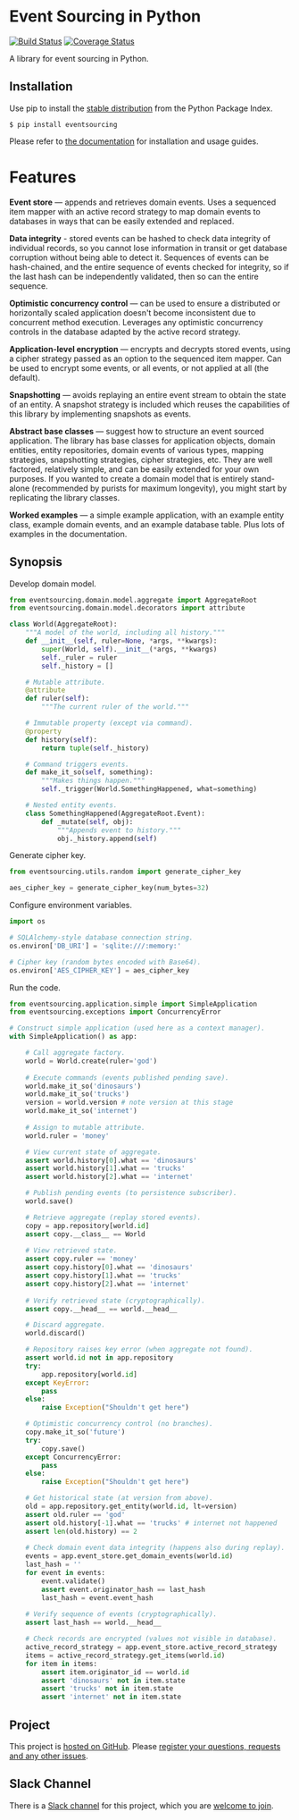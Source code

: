 # Event Sourcing in Python

[![Build Status](https://secure.travis-ci.org/johnbywater/eventsourcing.png)](https://travis-ci.org/johnbywater/eventsourcing)
[![Coverage Status](https://coveralls.io/repos/github/johnbywater/eventsourcing/badge.svg)](https://coveralls.io/github/johnbywater/eventsourcing)

A library for event sourcing in Python.

## Installation

Use pip to install the [stable distribution](https://pypi.python.org/pypi/eventsourcing) from
the Python Package Index.

    $ pip install eventsourcing

Please refer to [the documentation](http://eventsourcing.readthedocs.io/) for installation and usage guides.

# Features

**Event store** — appends and retrieves domain events. Uses a
sequenced item mapper with an active record strategy to map domain events
to databases in ways that can be easily extended and replaced.

**Data integrity** - stored events can be hashed to check data integrity of individual
records, so you cannot lose information in transit or get database corruption without
being able to detect it. Sequences of events can be hash-chained, and the entire sequence
of events checked for integrity, so if the last hash can be independently validated, then
so can the entire sequence.

**Optimistic concurrency control** — can be used to ensure a distributed or
horizontally scaled application doesn't become inconsistent due to concurrent
method execution. Leverages any optimistic concurrency controls in the database
adapted by the active record strategy.

**Application-level encryption** — encrypts and decrypts stored events, using a cipher
strategy passed as an option to the sequenced item mapper. Can be used to encrypt some
events, or all events, or not applied at all (the default).

**Snapshotting** — avoids replaying an entire event stream to
obtain the state of an entity. A snapshot strategy is included which reuses
the capabilities of this library by implementing snapshots as events.

**Abstract base classes** — suggest how to structure an event sourced application.
The library has base classes for application objects, domain entities, entity repositories,
domain events of various types, mapping strategies, snapshotting strategies, cipher strategies,
etc. They are well factored, relatively simple, and can be easily extended for your own
purposes. If you wanted to create a domain model that is entirely stand-alone (recommended by
purists for maximum longevity), you might start by replicating the library classes.

**Worked examples** — a simple example application, with an example entity class,
example domain events, and an example database table. Plus lots of examples in the documentation. 


## Synopsis

Develop domain model.

```python
from eventsourcing.domain.model.aggregate import AggregateRoot
from eventsourcing.domain.model.decorators import attribute

class World(AggregateRoot):
    """A model of the world, including all history."""
    def __init__(self, ruler=None, *args, **kwargs):
        super(World, self).__init__(*args, **kwargs)
        self._ruler = ruler
        self._history = []

    # Mutable attribute.
    @attribute
    def ruler(self):
        """The current ruler of the world."""

    # Immutable property (except via command).
    @property
    def history(self):
        return tuple(self._history)

    # Command triggers events.
    def make_it_so(self, something):
        """Makes things happen."""
        self._trigger(World.SomethingHappened, what=something)

    # Nested entity events.
    class SomethingHappened(AggregateRoot.Event):
        def _mutate(self, obj):
            """Appends event to history."""
            obj._history.append(self)
```

Generate cipher key.

```python
from eventsourcing.utils.random import generate_cipher_key

aes_cipher_key = generate_cipher_key(num_bytes=32)
```

Configure environment variables.

```python
import os

# SQLAlchemy-style database connection string. 
os.environ['DB_URI'] = 'sqlite:///:memory:'

# Cipher key (random bytes encoded with Base64).
os.environ['AES_CIPHER_KEY'] = aes_cipher_key
```

Run the code.

```python
from eventsourcing.application.simple import SimpleApplication
from eventsourcing.exceptions import ConcurrencyError

# Construct simple application (used here as a context manager).
with SimpleApplication() as app:

    # Call aggregate factory.
    world = World.create(ruler='god')
    
    # Execute commands (events published pending save).
    world.make_it_so('dinosaurs')
    world.make_it_so('trucks')
    version = world.version # note version at this stage
    world.make_it_so('internet')
    
    # Assign to mutable attribute.
    world.ruler = 'money'

    # View current state of aggregate.
    assert world.history[0].what == 'dinosaurs'
    assert world.history[1].what == 'trucks'
    assert world.history[2].what == 'internet'

    # Publish pending events (to persistence subscriber).
    world.save()

    # Retrieve aggregate (replay stored events).
    copy = app.repository[world.id]
    assert copy.__class__ == World
    
    # View retrieved state.
    assert copy.ruler == 'money'
    assert copy.history[0].what == 'dinosaurs'
    assert copy.history[1].what == 'trucks'
    assert copy.history[2].what == 'internet'
    
    # Verify retrieved state (cryptographically).
    assert copy.__head__ == world.__head__

    # Discard aggregate.
    world.discard()

    # Repository raises key error (when aggregate not found).
    assert world.id not in app.repository
    try:
        app.repository[world.id]
    except KeyError:
        pass
    else:
        raise Exception("Shouldn't get here")

    # Optimistic concurrency control (no branches).
    copy.make_it_so('future')
    try:
        copy.save()
    except ConcurrencyError:
        pass
    else:
        raise Exception("Shouldn't get here")

    # Get historical state (at version from above).
    old = app.repository.get_entity(world.id, lt=version)
    assert old.ruler == 'god'
    assert old.history[-1].what == 'trucks' # internet not happened
    assert len(old.history) == 2
    
    # Check domain event data integrity (happens also during replay).
    events = app.event_store.get_domain_events(world.id)
    last_hash = ''
    for event in events:
        event.validate()
        assert event.originator_hash == last_hash
        last_hash = event.event_hash
        
    # Verify sequence of events (cryptographically).
    assert last_hash == world.__head__

    # Check records are encrypted (values not visible in database).
    active_record_strategy = app.event_store.active_record_strategy
    items = active_record_strategy.get_items(world.id)
    for item in items:
        assert item.originator_id == world.id
        assert 'dinosaurs' not in item.state
        assert 'trucks' not in item.state
        assert 'internet' not in item.state
```

## Project

This project is [hosted on GitHub](https://github.com/johnbywater/eventsourcing).
Please [register your questions, requests and any other issues](https://github.com/johnbywater/eventsourcing/issues).

## Slack Channel

There is a [Slack channel](https://eventsourcinginpython.slack.com/messages/) for this project, which you
are [welcome to join](https://join.slack.com/t/eventsourcinginpython/shared_invite/enQtMjczNTc2MzcxNDI0LTUwZGQ4MDk0ZDJmZmU0MjM4MjdmOTBlZGI0ZTY4NWIxMGFkZTcwNmUxM2U4NGM3YjY5MTVmZTBiYzljZjI3ZTE).
